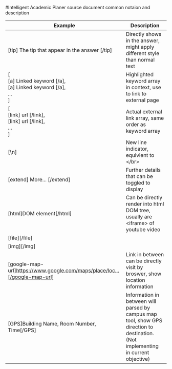 #Intelligent Academic Planer source document common notaion and description


|Example   	|Description   	|
|---	|---	|
|[tip] The tip that appear in the answer [/tip]   |Directly shows in the answer, might apply different style than normal text	|
|[ </br>[a] Linked keyword [/a],</br>[a] Linked keyword [/a], </br>... </br>]   	|Highlighted keyword array in context, use to link to external page   	|
|[ </br>[link] url [/link], </br>[link] url [/link], </br>... </br>]   	|Actual external link array, same order as keyword array  	|
|[\n]	|New line indicator, equivlent to \</br>	|
|[extend] More... [/extend]	|Further details that can be toggled to display	|
|[html]DOM element[/html]	|Can be directly render into html DOM tree, usually are \<iframe> of youtube video	|
|[file][/file]|
|[img][/img]|
|[google-map-url]https://www.google.com/maps/place/loc...[/google-map-url]| Link in between can be directly visit by broswer, show location information|
|[GPS]Building Name, Room Number, Time[/GPS]| Information in between will parsed by campus map tool, show GPS direction to destination. (Not implementing in current objective)|
